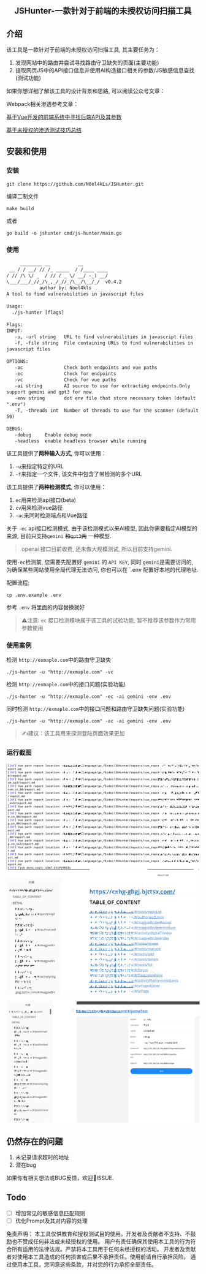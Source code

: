 <h2 align="center">JSHunter-一款针对于前端的未授权访问扫描工具</h2>

## 介绍

该工具是一款针对于前端的未授权访问扫描工具, 其主要任务为：
1. 发现网站中的路由并尝试寻找路由守卫缺失的页面(主要功能)
2. 提取网页JS中的API接口信息并使用AI构造接口相关的参数/JS敏感信息查找(测试功能)

如果你想详细了解该工具的设计背景和思路, 可以阅读公众号文章：

Webpack相关渗透参考文章：

[基于Vue开发的前端系统中寻找后端API及其参数](https://xz.aliyun.com/t/14686?time__1311=GqAhYKBKAIqjx05DKA4YuOODgmRoGOfeD)

[基于未授权的渗透测试技巧总结](https://forum.butian.net/share/3086)


## 安装和使用

### 安装

```shell
git clone https://github.com/N0el4kLs/JSHunter.git
```

编译二制文件
```shell
make build
```
或者
```
go build -o jshunter cmd/js-hunter/main.go
```

### 使用
```text
     ________ __          __         
 __ / / __/ // /_ _____  / /____ ____
/ // /\ \/ _  / // / _ \/ __/ -_) __/
\___/___/_//_/\_,_/_//_/\__/\__/_/  v0.4.2
			author by: Noel4kls	 
A tool to find vulnerabilities in javascript files

Usage:
  ./js-hunter [flags]

Flags:
INPUT:
   -u, -url string   URL to find vulnerabilities in javascript files
   -f, -file string  File containing URLs to find vulnerabilities in javascript files

OPTIONS:
   -ac               Check both endpoints and vue paths
   -ec               Check for endpoints
   -vc               Check for vue paths
   -ai string        AI source to use for extracting endpoints.Only support gemini and gpt3 for now.
   -env string       dot env file that store necessary token (default ".env")
   -T, -threads int  Number of threads to use for the scanner (default 50)

DEBUG:
   -debug     Enable debug mode
   -headless  enable headless browser while running
```

该工具提供了**两种输入方式,** 你可以使用：
1. `-u`来指定特定的URL
2. `-f`来指定一个文件, 该文件中包含了带检测的多个URL

该工具提供了**两种检测模式**, 你可以使用：
1. `ec`用来检测api接口(beta)
2. `cv`用来检测vue路径
3. `-ac`来同时检测端点和Vue路径

关于 `-ec` api接口检测模式, 由于该检测模式以来AI模型, 因此你需要指定AI模型的来源, 目前只支持`gemini` ~~和`gpt3`两~~ 一种模型.
> openai 接口目前收费, 还未做大规模测试, 所以目前支持gemini.

使用`-ec`检测前, 您需要先配置好 `gemini` 的 `API KEY`, 同时 `gemini`是需要访问的, 为确保某些网站使用全局代理无法访问, 你也可以在 `.env
配置好本地的代理地址.

配置流程:
```shell
cp .env.example .env
```
参考 `.env` 将里面的内容替换就好

>⚠️注意: `ec` 接口检测模块属于该工具的试验功能, 暂不推荐该参数作为常用参数使用


### 使用案例

检测 `http://exmaple.com`中的路由守卫缺失
```shell
./js-hunter -u "http://exmaple.com" -vc
```

检测 `http://exmaple.com`中的接口问题(实验功能)
```shell
./js-hunter -u "http://exmaple.com" -ec -ai gemini -env .env
```

同时检测 `http://exmaple.com`中的接口问题和路由守卫缺失问题(实验功能)
```shell
./js-hunter -u "http://exmaple.com" -ac -ai gemini -env .env
```

>  ✍️建议：该工具用来探测登陆页面效果更加

### 运行截图
![img.png](doc/img2.png)
![img.png](doc/img.png)

![img.png](doc/img1.png)
## 仍然存在的问题

1. 未记录请求超时的地址
2. 潜在bug

如果你有相关想法或BUG反馈，欢迎👏ISSUE.

## Todo
- [ ] 增加常见的敏感信息匹配规则
- [ ] 优化Prompt及其对内容的处理

免责声明： 本工具仅供教育和授权测试目的使用。开发者及贡献者不支持、不鼓励也不赞成任何非法或未经授权的使用。 
用户有责任确保其使用本工具的行为符合所有适用的法律法规。严禁将本工具用于任何未经授权的活动。 
开发者及贡献者对使用本工具造成的任何损害或后果不承担责任。使用前请自行承担风险。 通过使用本工具，您同意这些条款，并对您的行为承担全部责任。
